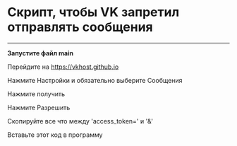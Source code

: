 # Скрипт, чтобы VK запретил отправлять сообщения
___
**Запустите файл main**

Перейдите на https://vkhost.github.io

Нажмите Настройки и обязательно выберите Сообщения

Нажмите получить

Нажмите Разрешить

Скопируйте все что между 'access_token=' и '&'

Вставьте этот код в программу